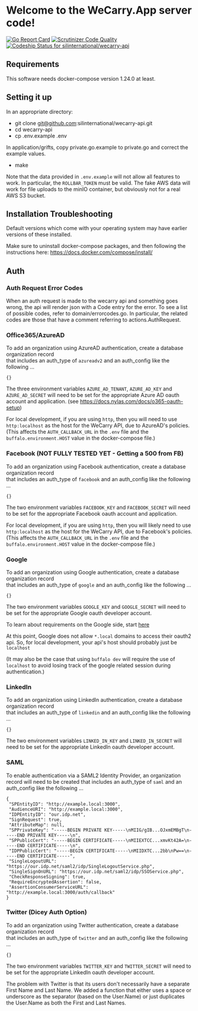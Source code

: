 # Welcome to the WeCarry.App server code!

[![Go Report Card](https://goreportcard.com/badge/github.com/silinternational/wecarry-api)](https://goreportcard.com/report/github.com/silinternational/wecarry-api)
[![Scrutinizer Code Quality](https://scrutinizer-ci.com/g/silinternational/wecarry-api/badges/quality-score.png?b=develop)](https://scrutinizer-ci.com/g/silinternational/wecarry-api/?branch=develop)
[![Codeship Status for silinternational/wecarry-api](https://app.codeship.com/projects/2ff9d1b0-8c61-0137-e598-0e4ef29cce88/status?branch=master)](https://app.codeship.com/projects/355314)

## Requirements

This software needs docker-compose version 1.24.0 at least.

## Setting it up

In an appropriate directory:
* git clone git@github.com:silinternational/wecarry-api.git
* cd wecarry-api
* cp .env.example .env

In application/grifts, copy private.go.example to private.go and 
correct the example values.

* make

Note that the data provided in `.env.example` will not allow
all features to work. In particular, the `ROLLBAR_TOKEN` must 
be valid. The fake AWS data will work for file uploads to the minIO
container, but obviously not for a real AWS S3 bucket.

## Installation Troubleshooting

Default versions which come with your operating system
may have earlier versions of these installed.

Make sure to uninstall docker-compose packages, and then following the
instructions here: https://docs.docker.com/compose/install/

## Auth

### Auth Request Error Codes
When an auth request is made to the wecarry api and something goes wrong, the api
will render json with a Code entry for the error. To see a list of possible codes, 
refer to domain/errorcodes.go.  In particular, the related codes are those 
that have a comment referring to actions.AuthRequest.

### Office365/AzureAD
To add an organization using AzureAD authentication, create a database organization record  
that includes an auth_type of `azureadv2` and an auth_config like the following ... 

```
{}
```

The three environment variables `AZURE_AD_TENANT`, `AZURE_AD_KEY` and `AZURE_AD_SECRET` 
will need to be set for the appropriate Azure AD oauth account and application. 
(see https://docs.nylas.com/docs/o365-oauth-setup)

For local development, if you are using `http`, then you will need to 
use `http:localhost` as the host for the WeCarry API, due to AzureAD's policies.
(This affects the `AUTH_CALLBACK_URL` in the `.env` file and the `buffalo.environment.HOST` value
in the docker-compose file.)

### Facebook  (NOT FULLY TESTED YET - Getting a 500 from FB)
To add an organization using Facebook authentication, create a database organization record  
that includes an auth_type of `facebook` and an auth_config like the following ... 

```
{}
```

The two environment variables `FACEBOOK_KEY` and `FACEBOOK_SECRET` 
will need to be set for the appropriate Facebook oauth account and application.

For local development, if you are using `http`, then you will likely need to 
use `http:localhost` as the host for the WeCarry API, due to Facebook's policies.
(This affects the `AUTH_CALLBACK_URL` in the `.env` file and the `buffalo.environment.HOST` value
in the docker-compose file.)

### Google
To add an organization using Google authentication, create a database organization record  
that includes an auth_type of `google` and an auth_config like the following ... 

```
{}
```

The two environment variables `GOOGLE_KEY` and `GOOGLE_SECRET` will need to be 
set for the appropriate Google oauth developer account. 

To learn about requirements on the Google side, start [here](https://developers.google.com/identity/protocols/OAuth2)

At this point, Google does not allow `*.local` domains to access their oauth2 api.
So, for local development, your api's host should probably just be `localhost`

(It may also be the case that using `buffalo dev` will require the use of `localhost` to avoid 
losing track of the google related session during authentication.)

### LinkedIn
To add an organization using LinkedIn authentication, create a database organization record  
that includes an auth_type of `linkedin` and an auth_config like the following ... 

```
{}
```

The two environment variables `LINKED_IN_KEY` and `LINKED_IN_SECRET` will need to be 
set for the appropriate LinkedIn oauth developer account. 

### SAML
To enable authentication via a SAML2 Identity Provider, an organization 
record will need to be created that includes an auth_type of `saml` and an
auth_config like the following ...

```
{
 "SPEntityID": "http://example.local:3000", 
 "AudienceURI": "http://example.local:3000", 
 "IDPEntityID": "our.idp.net", 
 "SignRequest": true, 
 "AttributeMap": null, 
 "SPPrivateKey": "-----BEGIN PRIVATE KEY-----\nMIIG/gIB...OJxmEMBgT\n-----END PRIVATE KEY-----\n", 
 "SPPublicCert": "-----BEGIN CERTIFICATE-----\nMIIEXTCC...xmvKt42A=\n-----END CERTIFICATE-----\n", 
 "IDPPublicCert": "-----BEGIN CERTIFICATE-----\nMIIDXTC...2bb\nPw==\n-----END CERTIFICATE-----", 
 "SingleLogoutURL": "https://our.idp.net/saml2/idp/SingleLogoutService.php", 
 "SingleSignOnURL": "https://our.idp.net/saml2/idp/SSOService.php", 
 "CheckResponseSigning": true, 
 "RequireEncryptedAssertion": false, 
 "AssertionConsumerServiceURL": "http://example.local:3000/auth/callback"
}
```

### Twitter (Dicey Auth Option)
To add an organization using Twitter authentication, create a database organization record  
that includes an auth_type of `twitter` and an auth_config like the following ... 

```
{}
```

The two environment variables `TWITTER_KEY` and `TWITTER_SECRET` will need to be 
set for the appropriate LinkedIn oauth developer account. 

The problem with Twitter is that its users don't necessarily have a separate 
First Name and Last Name. We added a function that either uses a space or 
underscore as the separator (based on the User.Name) or just duplicates the
User.Name as both the First and Last Names.
